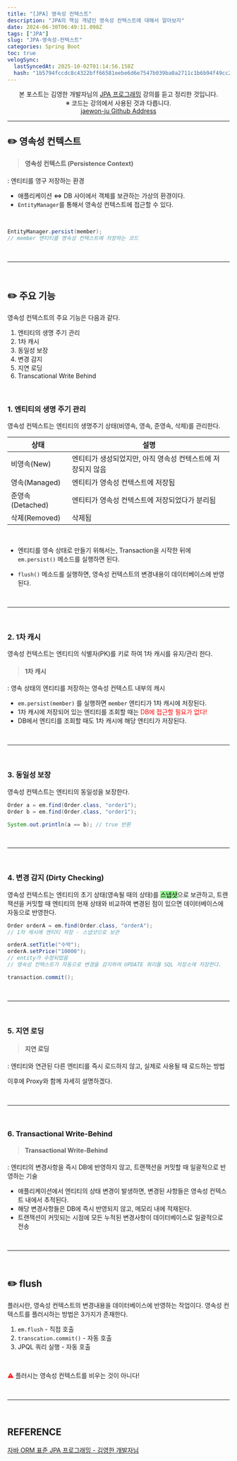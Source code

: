 ```yaml
---
title: "[JPA] 영속성 컨텍스트"
description: "JPA의 핵심 개념인 영속성 컨텍스트에 대해서 알아보자"
date: 2024-06-30T06:49:11.098Z
tags: ["JPA"]
slug: "JPA-영속성-컨텍스트"
categories: Spring Boot
toc: true
velogSync:
  lastSyncedAt: 2025-10-02T01:14:56.158Z
  hash: "1b5794fccdc8c4322bff66581eebe6d6e7547b039ba0a2711c1b6b94f49cc22b"
---
```


<center>본 포스트는 김영한 개발자님의 <a href = "https://www.inflearn.com/course/ORM-JPA-Basic">JPA 프로그래밍</a> 강의를 듣고 정리한 것입니다.<br> ※ 코드는 강의에서 사용된 것과 다릅니다.<br> <a href = https://github.com/jaewon-ju/Learning_Spring>jaewon-ju Github Address</a></center>


---


## ✏️ 영속성 컨텍스트
> #### 영속성 컨텍스트 (Persistence Context)
: 엔티티를 영구 저장하는 환경

- 애플리케이션 ⇔ DB 사이에서 객체를 보관하는 가상의 환경이다.
- ```EntityManager```를 통해서 영속성 컨텍스트에 접근할 수 있다.

<br>

```java
EntityManager.persist(member);
// member 엔티티를 영속성 컨텍스트에 저장하는 코드
```

<br>

---

<br>

## ✏️ 주요 기능
영속성 컨텍스트의 주요 기능은 다음과 같다.

1. 엔티티의 생명 주기 관리
2. 1차 캐시
3. 동일성 보장
3. 변경 감지
4. 지연 로딩
5. Transcational Write Behind

<br>

### 1. 엔티티의 생명 주기 관리
영속성 컨텍스트는 엔티티의 생명주기 상태(비영속, 영속, 준영속, 삭제)를 관리한다.

| 상태 | 설명 |
| - | - |
| 비영속(New) | 엔티티가 생성되었지만, 아직 영속성 컨텍스트에 저장되지 않음 |
| 영속(Managed) | 엔티티가 영속성 컨텍스트에 저장됨 |
| 준영속(Detached) | 엔티티가 영속성 컨텍스트에 저장되었다가 분리됨 |
| 삭제(Removed) | 삭제됨 |

<br>

- 엔티티를 영속 상태로 만들기 위해서는, Transaction을 시작한 뒤에 ```em.persist()``` 메소드를 실행하면 된다.

- ```flush()```  메소드를 실행하면, 영속성 컨텍스트의 변경내용이 데이터베이스에 반영된다.


<br>

---

<br>


### 2. 1차 캐시
영속성 컨텍스트는 엔티티의 식별자(PK)를 키로 하여 1차 캐시를 유지/관리 한다.

>#### 1차 캐시
: 영속 상태의 엔티티를 저장하는 영속성 컨텍스트 내부의 캐시

- ```em.persist(member)``` 를 실행하면 ```member``` 엔티티가 1차 캐시에 저장된다.
- 1차 캐시에 저장되어 있는 엔티티를 조회할 때는 <span style = "color:red">DB에 접근할 필요가 없다!</span>
- DB에서 엔티티를 조회할 때도 1차 캐시에 해당 엔티티가 저장된다.


<br>

---

<br>


### 3. 동일성 보장
영속성 컨텍스트는 엔티티의 동일성을 보장한다.

```java
Order a = em.find(Order.class, "order1");
Order b = em.find(Order.class, "order1");

System.out.println(a == b); // true 반환
```

<br>

---

<br>



### 4. 변경 감지 (Dirty Checking)
영속성 컨텍스트는 엔티티의 초기 상태(영속될 때의 상태)를 <span style = "background-color: lightgreen; color:black">스냅샷</span>으로 보관하고, 트랜잭션을 커밋할 때 엔티티의 현재 상태와 비교하여 변경된 점이 있으면 데이터베이스에 자동으로 반영한다.

```java
Order orderA = em.find(Order.class, "orderA");
// 1차 캐시에 엔티티 저장 - 스냅샷으로 보관

orderA.setTitle("수박");
orderA.setPrice("10000");
// entity가 수정되었음
// 영속성 컨텍스트가 자동으로 변경을 감지하여 UPDATE 쿼리를 SQL 저장소에 저장한다.

transaction.commit();
```


<br>

---

<br>

### 5. 지연 로딩
> #### 지연 로딩
: 엔티티와 연관된 다른 엔티티를 즉시 로드하지 않고, 실제로 사용될 때 로드하는 방법

이후에 Proxy와 함께 자세히 설명하겠다.

<br>

---

<br>

### 6. Transactional Write-Behind
> #### Transactional Write-Behind
: 엔티티의 변경사항을 즉시 DB에 반영하지 않고, 트랜잭션을 커밋할 때 일괄적으로 반영하는 기술

- 애플리케이션에서 엔티티의 상태 변경이 발생하면, 변경된 사항들은 영속성 컨텍스트 내에서 추적된다.
- 해당 변경사항들은 DB에 즉시 반영되지 않고, 메모리 내에 적재된다.
- 트랜잭션이 커밋되는 시점에 모든 누적된 변경사항이 데이터베이스로 일괄적으로 전송


<br>

---

<br>

## ✏️ flush
플러시란, 영속성 컨텍스트의 변경내용을 데이터베이스에 반영하는 작업이다.
영속성 컨텍스트를 플러시하는 방법은 3가지가 존재한다.

1. ```em.flush``` - 직접 호출
2. ```transcation.commit()``` - 자동 호출
3. JPQL 쿼리 실행 - 자동 호출

<br>

<span style="color:red">⚠️</span> 플러시는 영속성 컨텍스트를 비우는 것이 아니다!

<br>

---

<br>

## REFERENCE
<a href = "https://www.inflearn.com/course/ORM-JPA-Basic">자바 ORM 표준 JPA 프로그래밍 - 김영한 개발자님</a>

